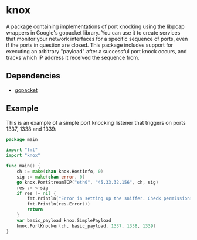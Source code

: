 # knox

A package containing implementations of port knocking using the libpcap wrappers in Google's gopacket library. You can use it to create services that monitor your network interfaces for a specific sequence of ports, even if the ports in question are closed. This package includes support for executing an arbitrary "payload" after a successful port knock occurs, and tracks which IP address it received the sequence from.

## Dependencies

- [gopacket](https://github.com/google/gopacket)

## Example

This is an example of a simple port knocking listener that triggers on ports 1337, 1338 and 1339:

```go
package main

import "fmt"
import "knox"

func main() {
	ch := make(chan knox.Hostinfo, 0)
	sig := make(chan error, 0)
	go knox.PortStreamTCP("eth0", "45.33.32.156", ch, sig)
	res := <-sig
	if res != nil {
		fmt.Println("Error in setting up the sniffer. Check permissions, interface name, IP?")
		fmt.Println(res.Error())
		return
	}
	var basic_payload knox.SimplePayload
	knox.PortKnocker(ch, basic_payload, 1337, 1338, 1339)
}
```
